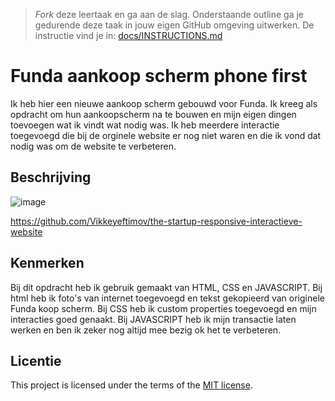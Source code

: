 > _Fork_ deze leertaak en ga aan de slag. Onderstaande outline ga je gedurende deze taak in jouw eigen GitHub omgeving uitwerken. De instructie vind je in: [docs/INSTRUCTIONS.md](docs/INSTRUCTIONS.md)

# Funda aankoop scherm phone first
Ik heb hier een nieuwe aankoop scherm gebouwd voor Funda. Ik kreeg als opdracht om hun aankoopscherm na te bouwen en mijn eigen dingen toevoegen wat ik vindt wat nodig was.
Ik heb meerdere interactie toegevoegd die bij de orginele website er nog niet waren en die ik vond dat nodig was om de website te verbeteren.

## Beschrijving
<!-- In de Beschrijving staat hoe je project er uit ziet, hoe het werkt en wat je er mee kan. -->
![image](https://github.com/Vikkeyeftimov/the-startup-responsive-interactieve-website/assets/144008940/c92472e0-7ade-4f82-a8db-73ca1e9432cb)

https://github.com/Vikkeyeftimov/the-startup-responsive-interactieve-website

## Kenmerken
Bij dit opdracht heb ik gebruik gemaakt van HTML, CSS en JAVASCRIPT. Bij html heb ik foto's van internet toegevoegd en tekst gekopieerd van originele Funda koop scherm. Bij CSS heb ik custom properties toegevoegd en mijn interacties goed genaakt. Bij JAVASCRIPT heb ik mijn transactie laten werken en ben ik zeker nog altijd mee bezig ok het te verbeteren. 

## Licentie

This project is licensed under the terms of the [MIT license](./LICENSE).

